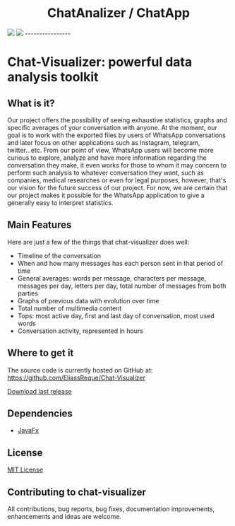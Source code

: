 <h1 align="center">
  ChatAnalizer / ChatApp
</h1>



<img src="https://github.com/EliassReque/FinalProject/blob/master/Graficas/Images/captura2v2.png">
<img src="https://github.com/EliassReque/FinalProject/blob/master/Graficas/Images/Capturav2.PNG">
----------------

# Chat-Visualizer: powerful data analysis toolkit
## What is it?
Our project offers the possibility of seeing exhaustive statistics, graphs and specific averages of your conversation with anyone. At the moment, our goal is to work with the exported files by users of WhatsApp conversations and later focus on other applications such as Instagram, telegram, twitter...etc. From our point of view, WhatsApp users will become more curious to explore, analyze and have more information regarding the conversation they make, it even works for those to whom it may concern to perform such analysis to whatever conversation they want, such as companies, medical researches or even for legal purposes, however, that's our vision for the future success of our project. For now, we are certain that our project makes it possible for the WhatsApp application to give a generally easy to interpret statistics.


## Main Features
Here are just a few of the things that chat-visualizer does well:

  - Timeline of the conversation
  - When and how many messages has each person sent in that period of time
  - General averages: words per message, characters per message, messages per day, letters per day, total number of messages from both parties
  - Graphs of previous data with evolution over time
  - Total number of multimedia content
  - Tops: most active day, first and last day of conversation, most used words
  - Conversation activity, represented in hours 
  
## Where to get it
The source code is currently hosted on GitHub at:
https://github.com/EliassReque/Chat-Visualizer

[Download last release](https://github.com/EliassReque/Chat-Visualizer/releases/download/1.0/Chat-Visualizer.zip)


## Dependencies
- [JavaFx](https://openjfx.io/)

## License
[MIT License](https://github.com/EliassReque/Chat-Visualizer/blob/master/LICENSE)

## Contributing to chat-visualizer
All contributions, bug reports, bug fixes, documentation improvements, enhancements and ideas are welcome.



